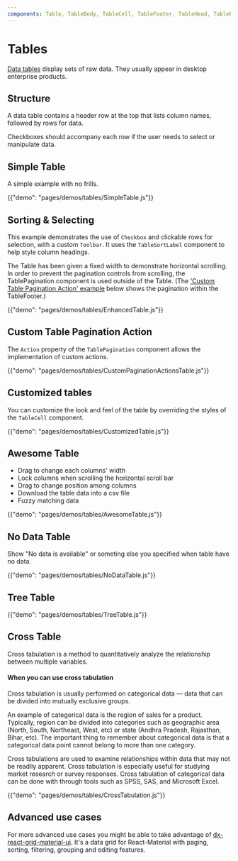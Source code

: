 ```yaml
---
components: Table, TableBody, TableCell, TableFooter, TableHead, TablePagination, TableRow, TableSortLabel, AbundantCrossTabulation, CrossTabulation, AwesomeTable
---
```


# Tables

[Data tables](https://material.io/guidelines/components/data-tables.html) display sets of raw data.
They usually appear in desktop enterprise products.

## Structure

A data table contains a header row at the top that lists column names, followed by rows for data.

Checkboxes should accompany each row if the user needs to select or manipulate data.

## Simple Table

A simple example with no frills.

{{"demo": "pages/demos/tables/SimpleTable.js"}}

## Sorting & Selecting

This example demonstrates the use of `Checkbox` and clickable rows for selection, with a custom `Toolbar`. It uses the `TableSortLabel` component to help style column headings.

The Table has been given a fixed width to demonstrate horizontal scrolling. In order to prevent the pagination controls from scrolling, the TablePagination component is used outside of the Table. (The ['Custom Table Pagination Action' example](#custom-table-pagination-action) below shows the pagination within the TableFooter.)

{{"demo": "pages/demos/tables/EnhancedTable.js"}}

## Custom Table Pagination Action

The `Action` property of the `TablePagination` component allows the implementation of
custom actions.

{{"demo": "pages/demos/tables/CustomPaginationActionsTable.js"}}

## Customized tables

You can customize the look and feel of the table by overriding the styles of the `TableCell` component.

{{"demo": "pages/demos/tables/CustomizedTable.js"}}

## Awesome Table

* Drag to change each columns' width
* Lock columns when scrolling the horizontal scroll bar
* Drag to change position among columns
* Download the table data into a csv file
* Fuzzy matching data

{{"demo": "pages/demos/tables/AwesomeTable.js"}}

## No Data Table

Show "No data is available" or someting else you specified when table have no data. 

{{"demo": "pages/demos/tables/NoDataTable.js"}}

## Tree Table
{{"demo": "pages/demos/tables/TreeTable.js"}}

## Cross Table

Cross tabulation is a method to quantitatively analyze the relationship between multiple variables.

#### When you can use cross tabulation
Cross tabulation is usually performed on categorical data — data that can be divided into mutually exclusive groups.

An example of categorical data is the region of sales for a product. Typically, region can be divided into categories such as geographic area (North, South, Northeast, West, etc) or state (Andhra Pradesh, Rajasthan, Bihar, etc). The important thing to remember about categorical data is that a categorical data point cannot belong to more than one category.

Cross tabulations are used to examine relationships within data that may not be readily apparent. Cross tabulation is especially useful for studying market research or survey responses. Cross tabulation of categorical data can be done with through tools such as SPSS, SAS, and Microsoft Excel.

{{"demo": "pages/demos/tables/CrossTabulation.js"}}

## Advanced use cases

For more advanced use cases you might be able to take advantage of [dx-react-grid-material-ui](https://devexpress.github.io/devextreme-reactive/react/grid/). It's a data grid for React-Material with paging, sorting, filtering, grouping and editing features.

